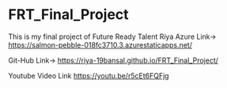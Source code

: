 # FRT_Final_Project
This is my final project of Future Ready Talent Riya
Azure Link->
https://salmon-pebble-018fc3710.3.azurestaticapps.net/

Git-Hub Link->
https://riya-19bansal.github.io/FRT_Final_Project/

Youtube Video Link
https://youtu.be/r5cEt6FQFjg
